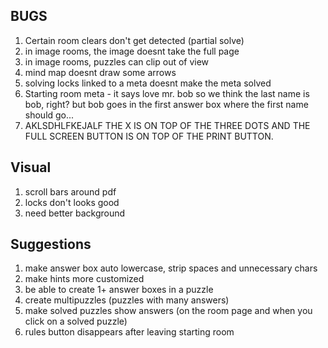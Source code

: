 ## BUGS
1. Certain room clears don't get detected (partial solve)
2. in image rooms, the image doesnt take the full page
3. in image rooms, puzzles can clip out of view
4. mind map doesnt draw some arrows
5. solving locks linked to a meta doesnt make the meta solved
6. Starting room meta - it says love mr. bob so we think the last name is bob, right? but bob goes in the first answer box where the first name should go...
7. AKLSDHLFKEJALF THE X IS ON TOP OF THE THREE DOTS AND THE FULL SCREEN BUTTON IS ON TOP OF THE PRINT BUTTON.

## Visual
1. scroll bars around pdf
2. locks don't looks good
3. need better background

## Suggestions
1. make answer box auto lowercase, strip spaces and unnecessary chars
2. make hints more customized
3. be able to create 1+ answer boxes in a puzzle
4. create multipuzzles (puzzles with many answers)
5. make solved puzzles show answers (on the room page and when you click on a solved puzzle)
6. rules button disappears after leaving starting room
